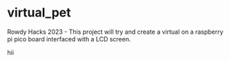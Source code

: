# virtual_pet
Rowdy Hacks 2023 - This project will try and create a virtual on a raspberry pi pico board interfaced with a LCD screen.

hii